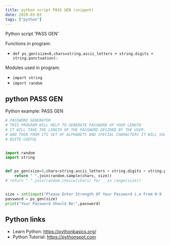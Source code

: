 ```yaml
---
title: python script PASS GEN (snippet)
date: 2020-03-03
tags: ["python"]
---
```

Python script 'PASS GEN'

Functions in program: 
* `def ps_gen(size=8,chars=string.ascii_letters + string.digits + string.punctuation):`

Modules used in program: 
* `import string`
* `import random`

## python PASS GEN

Python example: PASS GEN

```python
# PASSWORD GENERATOR
# THIS PROGRAM WILL HELP TO GENERATE PASSWORD OF YOUR LENGTH
# IT WILL TAKE THE LENGTH OF THE PASSWORD DESIRED BY THE USER.
# AND THEN FROM ITS SET OF ALPHABETS AND SPECIAL CHARACTERS IT WILL SUGGEST YOU A PASSWORD.
# QUITE USEFUL


import random
import string


def ps_gen(size=8,chars=string.ascii_letters + string.digits + string.punctuation):
    return " ".join(random.sample(chars, size))
# return " ".join(random.choice(chars) for _ in range(size))


size = int(input("Please Enter Strength Of Your Password i.e From 0-9 :"))
password = ps_gen(size)
print("Your Password Should Be:",password)

```

## Python links

- Learn Python: https://pythonbasics.org/
- Python Tutorial: https://pythonspot.com
